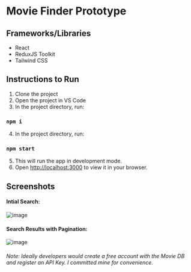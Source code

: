 
# Movie Finder Prototype

## Frameworks/Libraries
- React
- ReduxJS Toolkit
- Tailwind CSS

## Instructions to Run
1. Clone the project 
2. Open the project in VS Code
3. In the project directory, run:

### `npm i`

4. In the project directory, run:

### `npm start`

5. This will run the app in development mode.
6. Open [http://localhost:3000](http://localhost:3000) to view it in your browser.

## Screenshots

#### Intial Search:

![image](https://user-images.githubusercontent.com/26236137/227395286-fd7a63d9-2706-4771-804d-41ebab5788b0.png)

#### Search Results with Pagination:

![image](https://user-images.githubusercontent.com/26236137/227397788-9c728901-1998-449a-86cb-d3ef1460748a.png)

###### Note: Ideally developers would create a free account with the Movie DB and register an API Key.  I committed mine for convenience.
